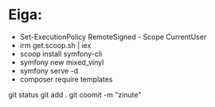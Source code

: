 # Eiga:

-   Set-ExecutionPolicy RemoteSigned - Scope CurrentUser
-   irm get.scoop.sh | iex
-   scoop install symfony-cli
-   symfony new mixed_vinyl
-   symfony serve -d
-   composer require templates

git status
git add .
git coomit -m "zinute"

